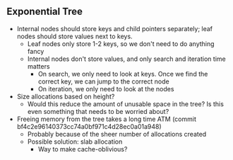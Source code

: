 ## Exponential Tree

- Internal nodes should store keys and child pointers separately; leaf nodes
  should store values next to keys.
    - Leaf nodes only store 1-2 keys, so we don't need to do anything fancy
    - Internal nodes don't store values, and only search and iteration time matters
        - On search, we only need to look at keys. Once we find the correct key,
          we can jump to the correct node
        - On iteration, we only need to look at the nodes
- Size allocations based on height?
    - Would this reduce the amount of unusable space in the tree? Is this
      even something that needs to be worried about?
- Freeing memory from the tree takes a long time ATM (commit bf4c2e96140373cc74a0bf971c4d28ec0a01a948)
    - Probably because of the sheer number of allocations created
    - Possible solution: slab allocation
        - Way to make cache-oblivious?
